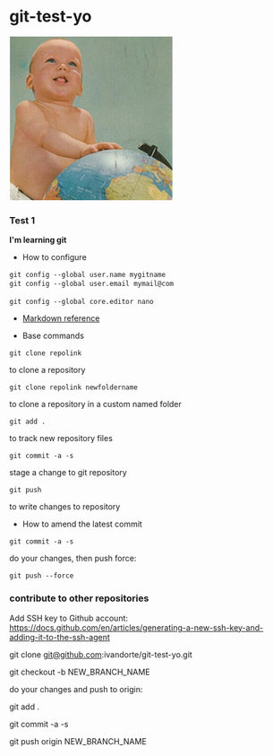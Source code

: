 # git-test-yo

![jambalaya](https://raw.githubusercontent.com/ivandorte/git-test-yo/master/avatar.png) 


### Test 1

**I'm learning git**

- How to configure

```
git config --global user.name mygitname
git config --global user.email mymail@com

git config --global core.editor nano
```

- [Markdown reference](https://guides.github.com/features/mastering-markdown/)

- Base commands

```
git clone repolink
```
to clone a repository


```
git clone repolink newfoldername
```
to clone a repository in a custom named folder


```
git add .
```
to track new repository files


```
git commit -a -s
```
stage a change to git repository


```
git push
```
to write changes to repository


- How to amend the latest commit

```
git commit -a -s
```

do your changes, then push force:

```
git push --force
```

### contribute to other repositories

Add SSH key to Github account: https://docs.github.com/en/articles/generating-a-new-ssh-key-and-adding-it-to-the-ssh-agent

git clone git@github.com:ivandorte/git-test-yo.git

git checkout -b NEW_BRANCH_NAME

do your changes and push to origin:

git add .

git commit -a -s

git push origin NEW_BRANCH_NAME
